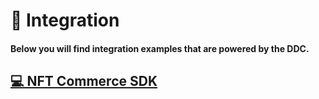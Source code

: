 # 📃 Integration

#### Below you will find integration examples that are powered by the DDC.
 
## [💻 NFT Commerce SDK](integration-sdk.md)
